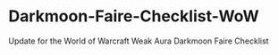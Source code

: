 # Darkmoon-Faire-Checklist-WoW
 Update for the World of Warcraft Weak Aura  Darkmoon Faire Checklist
